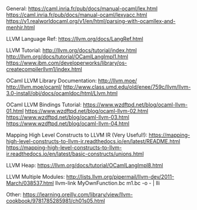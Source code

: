 General:
https://caml.inria.fr/pub/docs/manual-ocaml/lex.html
https://caml.inria.fr/pub/docs/manual-ocaml/lexyacc.html
https://v1.realworldocaml.org/v1/en/html/parsing-with-ocamllex-and-menhir.html

LLVM Language Ref:
https://llvm.org/docs/LangRef.html

LLVM Tutorial:
http://llvm.org/docs/tutorial/index.html
http://llvm.org/docs/tutorial/OCamlLangImpl1.html
https://www.ibm.com/developerworks/library/os-createcompilerllvm1/index.html

OCaml LLVM Library Documentation:
http://llvm.moe/
http://llvm.moe/ocaml/
http://www.class.umd.edu/old/enee/759c/llvm/llvm-3.0-install/obj/docs/ocamldoc/html/Llvm.html

OCaml LLVM Bindings Tutorial:
https://www.wzdftpd.net/blog/ocaml-llvm-01.html
https://www.wzdftpd.net/blog/ocaml-llvm-02.html
https://www.wzdftpd.net/blog/ocaml-llvm-03.html
https://www.wzdftpd.net/blog/ocaml-llvm-04.html

Mapping High Level Constructs to LLVM IR (Very Useful!):
https://mapping-high-level-constructs-to-llvm-ir.readthedocs.io/en/latest/README.html
https://mapping-high-level-constructs-to-llvm-ir.readthedocs.io/en/latest/basic-constructs/unions.html

LLVM Heap:
https://llvm.org/docs/tutorial/OCamlLangImpl8.html

LLVM Multiple Modules:
http://lists.llvm.org/pipermail/llvm-dev/2011-March/038537.html
       llvm-link MyOwnFunction.bc m1.bc -o - | lli

Other:
https://learning.oreilly.com/library/view/llvm-cookbook/9781785285981/ch01s05.html

